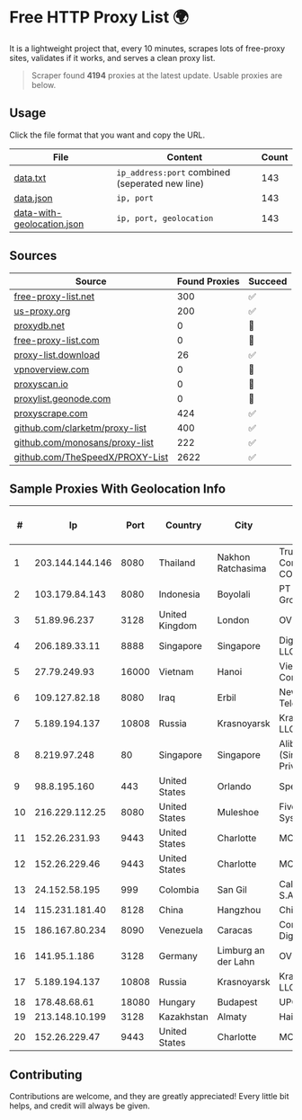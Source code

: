 
# Free HTTP Proxy List 🌍

It is a lightweight project that, every 10 minutes, scrapes lots of free-proxy sites, validates if it works, and serves a clean proxy list.


> Scraper found **4194** proxies at the latest update. Usable proxies are below.

## Usage

Click the file format that you want and copy the URL.


|File|Content|Count|
|----|-------|-----|
|[data.txt](https://raw.githubusercontent.com/themiralay/Proxy-List-World/master/data.txt)|`ip_address:port` combined (seperated new line)|143|
|[data.json](https://raw.githubusercontent.com/themiralay/Proxy-List-World/master/data.json)|`ip, port`|143|
|[data-with-geolocation.json](https://raw.githubusercontent.com/themiralay/Proxy-List-World/master/data-with-geolocation.json)|`ip, port, geolocation`|143|

## Sources

|Source|Found Proxies|Succeed|
|------|-------------|-------|
|[free-proxy-list.net](https://free-proxy-list.net)|300|✅|
|[us-proxy.org](https://www.us-proxy.org)|200|✅|
|[proxydb.net](http://proxydb.net)|0|🚫|
|[free-proxy-list.com](https://free-proxy-list.com/?page=&port=&type%5B%5D=http&type%5B%5D=https&up_time=0&search=Search)|0|🚫|
|[proxy-list.download](https://www.proxy-list.download/HTTP)|26|✅|
|[vpnoverview.com](https://vpnoverview.com/privacy/anonymous-browsing/free-proxy-servers)|0|🚫|
|[proxyscan.io](https://www.proxyscan.io)|0|🚫|
|[proxylist.geonode.com](https://proxylist.geonode.com/api/proxy-list?limit=300&page=1&sort_by=lastChecked&sort_type=desc&protocols=http,https)|0|🚫|
|[proxyscrape.com](https://api.proxyscrape.com/v2/?request=displayproxies&protocol=http&timeout=10000&country=all&ssl=all&anonymity=all)|424|✅|
|[github.com/clarketm/proxy-list](https://raw.githubusercontent.com/clarketm/proxy-list/master/proxy-list-raw.txt)|400|✅|
|[github.com/monosans/proxy-list](https://raw.githubusercontent.com/monosans/proxy-list/main/proxies/http.txt)|222|✅|
|[github.com/TheSpeedX/PROXY-List](https://raw.githubusercontent.com/TheSpeedX/PROXY-List/master/http.txt)|2622|✅|


## Sample Proxies With Geolocation Info

|#|Ip|Port|Country|City|Internet Service Provider|
|-|--|----|-------|----|-------------------------|
|1|203.144.144.146|8080|Thailand|Nakhon Ratchasima|True Internet Corporation CO. Ltd.|
|2|103.179.84.143|8080|Indonesia|Boyolali|PT CYB Media Group|
|3|51.89.96.237|3128|United Kingdom|London|OVH SAS|
|4|206.189.33.11|8888|Singapore|Singapore|DigitalOcean, LLC|
|5|27.79.249.93|16000|Vietnam|Hanoi|Viettel Corporation|
|6|109.127.82.18|8080|Iraq|Erbil|Newroz Telecom|
|7|5.189.194.137|10808|Russia|Krasnoyarsk|KrasPromStroy, LLC|
|8|8.219.97.248|80|Singapore|Singapore|Alibaba Cloud (Singapore) Private Limited|
|9|98.8.195.160|443|United States|Orlando|Spectrum|
|10|216.229.112.25|8080|United States|Muleshoe|Five Area Systems, LLC|
|11|152.26.231.93|9443|United States|Charlotte|MCNC|
|12|152.26.229.46|9443|United States|Charlotte|MCNC|
|13|24.152.58.195|999|Colombia|San Gil|Calltopbx S.A.S.|
|14|115.231.181.40|8128|China|Hangzhou|China Telecom|
|15|186.167.80.234|8090|Venezuela|Caracas|Corporacion Digitel C.A|
|16|141.95.1.186|3128|Germany|Limburg an der Lahn|OVH SAS|
|17|5.189.194.137|10808|Russia|Krasnoyarsk|KrasPromStroy, LLC|
|18|178.48.68.61|18080|Hungary|Budapest|UPC|
|19|213.148.10.199|3128|Kazakhstan|Almaty|Haicom Limited|
|20|152.26.229.47|9443|United States|Charlotte|MCNC|



## Contributing

Contributions are welcome, and they are greatly appreciated! Every
little bit helps, and credit will always be given.

